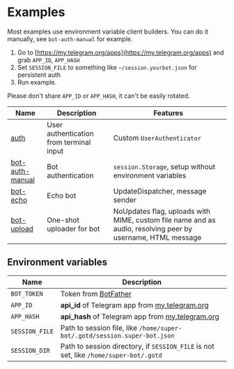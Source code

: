 # Examples

Most examples use environment variable client builders.
You can do it manually, see `bot-auth-manual` for example.

1. Go to [https://my.telegram.org/apps](https://my.telegram.org/apps) and grab `APP_ID`, `APP_HASH`
2. Set `SESSION_FILE` to something like `~/session.yourbot.json` for persistent auth
3. Run example.

Please don't share `APP_ID` or `APP_HASH`, it can't be easily rotated.

| Name                                        | Description         | Features |
|---------------------------------------------|---------------------|----------|
| [auth](auth/main.go)                        | User authentication from terminal input | Custom `UserAuthenticator`
| [bot-auth-manual](bot-auth-manual/main.go)  | Bot authentication  | `session.Storage`, setup without environment variables
| [bot-echo](bot-echo/main.go)                | Echo bot            | UpdateDispatcher, message sender
| [bot-upload](bot-upload/main.go)            | One-shot uploader for bot | NoUpdates flag, uploads with MIME, custom file name and as audio, resolving peer by username, HTML message

## Environment variables

| Name             | Description
|------------------|---------------
| `BOT_TOKEN`      | Token from [BotFather](https://telegram.me/BotFather)
| `APP_ID`         | **api_id** of Telegram app from [my.telegram.org](https://my.telegram.org/apps)
| `APP_HASH`       | **api_hash** of Telegram app from [my.telegram.org](https://my.telegram.org/apps)
| `SESSION_FILE`   | Path to session file, like `/home/super-bot/.gotd/session.super-bot.json`
| `SESSION_DIR`    | Path to session directory, if `SESSION_FILE` is not set, like `/home/super-bot/.gotd`
